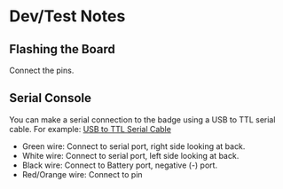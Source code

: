 # Dev/Test Notes

## Flashing the Board

Connect the pins.

## Serial Console

You can make a serial connection to the badge using a USB to TTL serial cable.
For example: [USB to TTL Serial Cable](https://www.adafruit.com/product/954)

- Green wire: Connect to serial port, right side looking at back.
- White wire: Connect to serial port, left side looking at back.
- Black wire: Connect to Battery port, negative (-) port.
- Red/Orange wire: Connect to pin
